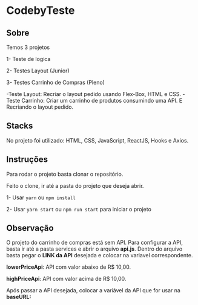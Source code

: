 # CodebyTeste

## Sobre
Temos 3 projetos

1- Teste de logica

2- Testes Layout (Junior)

3- Testes Carrinho de Compras (Pleno)

-Teste Layout: Recriar o layout pedido usando Flex-Box, HTML e CSS.
-Teste Carrinho: Criar um carrinho de produtos consumindo uma API. E Recriando o layout pedido.

## Stacks
No projeto foi utilizado: HTML, CSS, JavaScript, ReactJS, Hooks e Axios.

## Instruções 
Para rodar o projeto basta clonar o repositório.

Feito o clone, ir até a pasta do projeto que deseja abrir.

1- Usar `yarn` ou `npm install`

2- Usar `yarn start` ou `npm run start` para iniciar o projeto

## Observação
O projeto do carrinho de compras está sem API.
Para configurar a API, basta ir até a pasta services e abrir o arquivo **api.js**.
Dentro do arquivo basta pegar o **LINK da API** desejada e colocar na variavel correspondente.

**lowerPriceApi**: API com valor abaixo de R$ 10,00.

**highPriceApi**: API com valor acima de R$ 10,00.

Após passar a API desejada, colocar a variável da API que for usar na **baseURL:**
